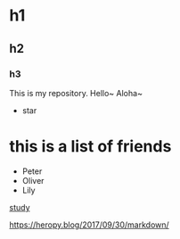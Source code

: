 # h1
## h2
### h3

This is my repository.
Hello~ Aloha~
* star 

# this is a list of friends
* Peter
* Oliver
* Lily

[study](http://14.63.164.99 "move to study page..")

https://heropy.blog/2017/09/30/markdown/
